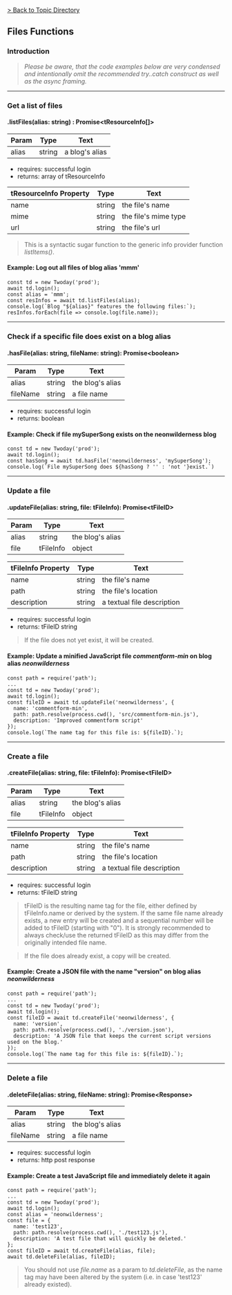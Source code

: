 
[> Back to Topic Directory](../README.md#topic-related-class-functions)

## Files Functions
### Introduction

> *Please be aware, that the code examples below are very condensed and intentionally omit the recommended try..catch construct as well as the async framing.*
<hr>

### Get a list of files
#### .listFiles(alias: string) : Promise&lt;tResourceInfo[]&gt;

Param | Type | Text
--- | --- | --- 
alias | string | a blog's alias

- requires: successful login
- returns: array of tResourceInfo

tResourceInfo Property | Type | Text
--- | --- | --- 
name | string | the file's name
mime | string | the file's mime type 
url | string | the file's url

> This is a syntactic sugar function to the generic info provider function *listItems()*.

#### Example: Log out all files of blog alias 'mmm'
```
const td = new Twoday('prod');
await td.login();
const alias = 'mmm';
const resInfos = await td.listFiles(alias);
console.log(`Blog "${alias}" features the following files:`);
resInfos.forEach(file => console.log(file.name));
```
<hr>

### Check if a specific file does exist on a blog alias
#### .hasFile(alias: string, fileName: string): Promise&lt;boolean&gt;

Param | Type | Text
--- | --- | --- 
alias | string | the blog's alias
fileName | string | a file name

- requires: successful login
- returns: boolean

#### Example: Check if file mySuperSong exists on the neonwilderness blog
```
const td = new Twoday('prod');
await td.login();
const hasSong = await td.hasFile('neonwilderness', 'mySuperSong');
console.log(`File mySuperSong does ${hasSong ? '' : 'not '}exist.`)
```
<hr>

### Update a file
#### .updateFile(alias: string, file: tFileInfo): Promise&lt;tFileID&gt;

Param | Type | Text
--- | --- | --- 
alias | string | the blog's alias
file | tFileInfo | object

tFileInfo Property | Type | Text
--- | --- | --- 
name | string | the file's name
path | string | the file's location 
description | string | a textual file description

- requires: successful login
- returns: tFileID string

> If the file does not yet exist, it will be created.

#### Example: Update a minified JavaScript file *commentform-min* on blog alias *neonwilderness*
```
const path = require('path');
...
const td = new Twoday('prod');
await td.login();
const fileID = await td.updateFile('neonwilderness', {
  name: 'commentform-min',
  path: path.resolve(process.cwd(), 'src/commentform-min.js'),
  description: 'Improved commentform script'
});
console.log(`The name tag for this file is: ${fileID}.`);
```
<hr>

### Create a file
#### .createFile(alias: string, file: tFileInfo): Promise&lt;tFileID&gt;

Param | Type | Text
--- | --- | --- 
alias | string | the blog's alias
file | tFileInfo | object

tFileInfo Property | Type | Text
--- | --- | --- 
name | string | the file's name
path | string | the file's location 
description | string | a textual file description

- requires: successful login
- returns: tFileID string

> tFileID is the resulting name tag for the file, either defined by tFileInfo.name or derived by the system. If the same file name already exists, a new entry will be created and a sequential number will be added to tFileID (starting with "0"). It is strongly recommended to always check/use the returned tFileID as this may differ from the originally intended file name.

> If the file does already exist, a copy will be created.

#### Example: Create a JSON file with the name "version" on blog alias *neonwilderness*
```
const path = require('path');
...
const td = new Twoday('prod');
await td.login();
const fileID = await td.createFile('neonwilderness', {
  name: 'version',
  path: path.resolve(process.cwd(), './version.json'),
  description: 'A JSON file that keeps the current script versions used on the blog.'
});
console.log(`The name tag for this file is: ${fileID}.`);
```
<hr>

### Delete a file
#### .deleteFile(alias: string, fileName: string): Promise&lt;Response&gt;

Param | Type | Text
--- | --- | --- 
alias | string | the blog's alias
fileName | string | a file name

- requires: successful login
- returns: http post response

#### Example: Create a test JavaScript file and immediately delete it again
```
const path = require('path');
...
const td = new Twoday('prod');
await td.login();
const alias = 'neonwilderness';
const file = {
  name: 'test123',
  path: path.resolve(process.cwd(), './test123.js'),
  description: 'A test file that will quickly be deleted.'
};
const fileID = await td.createFile(alias, file);
await td.deleteFile(alias, fileID);
```

> You should not use *file.name* as a param to *td.deleteFile*, as the name tag may have been altered by the system (i.e. in case 'test123' already existed).
